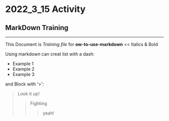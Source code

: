 # 2022_3_15 Activity   
## MarkDown Training   
<hr/>   
   
This Document is *Training file* for **ow-to-use-markdown**  <<  Italics & Bold   
   
Using markdown can creat list with a dash:   
   
- Example 1   
- Example 2   
- Example 3   
   
and Block with '>':

>Look it up!
>>Fighting
>>>yeah!
